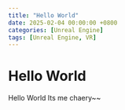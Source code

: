 ```yaml
---
title: "Hello World"
date: 2025-02-04 00:00:00 +0800
categories: [Unreal Engine]
tags: [Unreal Engine, VR]
---
```


# Hello World

Hello World Its me chaery~~
